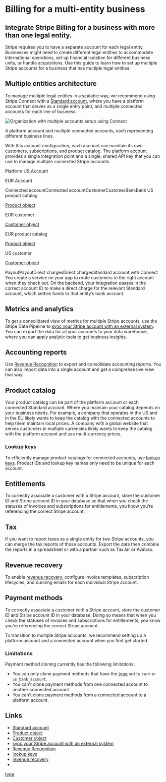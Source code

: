 # Billing for a multi-entity business

## Integrate Stripe Billing for a business with more than one legal entity.

Stripe requires you to have a separate account for each legal entity. Businesses
might need to create different legal entities to accommodate international
operations, set up financial isolation for different business units, or handle
acquisitions. Use this guide to learn how to set up multiple Stripe accounts for
a business that has multiple legal entities.

## Multiple entities architecture

To manage multiple legal entities in a scalable way, we recommend using Stripe
Connect with a [Standard
account](https://docs.stripe.com/connect/standard-accounts), where you have a
platform account that serves as a single entry point, and multiple connected
accounts for each line of business.

![Organization with multiple accounts setup using
Connect](https://b.stripecdn.com/docs-statics-srv/assets/structure_4_before.e35e09f6d8127fb01f240a30834b99b7.png)

A platform account and multiple connected accounts, each representing different
business lines.

With this account configuration, each account can maintain its own customers,
subscriptions, and product catalog. The platform account provides a single
integration point and a single, shared API key that you can use to manage
multiple connected Stripe accounts.

Platform
US Account

EUR Account

Connected accountConnected accountCustomerCustomerBankBank
US product catalog

[Product object](https://docs.stripe.com/api/products/object)

EUR customer

[Customer object](https://docs.stripe.com/api/customers/object)

EUR product catalog

[Product object](https://docs.stripe.com/api/products/object)

US customer

[Customer object](https://docs.stripe.com/api/customers/object)

PayoutPayoutDirect chargesDirect chargesStandard account with Connect 
You create a service on your app to route customers to the right account when
they check out. On the backend, your integration passes in the correct account
ID to make a direct charge for the relevant Standard account, which settles
funds to that entity’s bank account.

## Metrics and analytics

To get a consolidated view of metrics for multiple Stripe accounts, use the
Stripe Data Pipeline to [sync your Stripe account with an external
system](https://docs.stripe.com/stripe-data/access-data-in-warehouse). You can
export the data for all your accounts to your data warehouse, where you can
apply analytic tools to get business insights.

## Accounting reports

Use [Revenue Recognition](https://docs.stripe.com/revenue-recognition) to export
and consolidate accounting reports. You can also import data into a single
account and get a comprehensive view that way.

## Product catalog

Your product catalog can be part of the platform account or each connected
Standard account. Where you maintain your catalog depends on your business
needs. For example, a company that operates in the US and in the EU likely wants
to keep the catalog with the connected accounts to help them maintain local
prices. A company with a global website that serves customers in multiple
currencies likely wants to keep the catalog with the platform account and use
multi-currency prices.

### Lookup keys

To efficiently manage product catalogs for connected accounts, use [lookup
keys](https://docs.stripe.com/products-prices/manage-prices?dashboard-or-api=api#lookup-keys).
Product IDs and lookup key names only need to be unique for each account.

## Entitlements

To correctly associate a customer with a Stripe account, store the customer ID
and Stripe account ID in your database so that when you check the statuses of
invoices and subscriptions for entitlements, you know you’re referencing the
correct Stripe account.

## Tax

If you want to report taxes as a single entity for two Stripe accounts, you can
merge the tax reports of those accounts. Export the data then combine the
reports in a spreadsheet or with a partner such as TaxJar or Avalara.

## Revenue recovery

To enable [revenue recovery](https://docs.stripe.com/billing/revenue-recovery),
configure invoice templates, subscription lifecycles, and dunning emails for
each individual Stripe account.

## Payment methods

To correctly associate a customer with a Stripe account, store the customer ID
and Stripe account ID in your database. Doing so means that when you check the
statuses of invoices and subscriptions for entitlements, you know you’re
referencing the correct Stripe account.

To transition to multiple Stripe accounts, we recommend setting up a platform
account and a connected account when you first get started.

### Limitations

Payment method cloning currently has the following limitations:

- You can only clone payment methods that have the
[type](https://docs.stripe.com/api/payment_methods/object#payment_method_object-type)
set to `card` or `us_bank_account`.
- You can’t clone payment methods from one connected account to another
connected account.
- You can’t clone payment methods from a connected account to a platform
account.

## Links

- [Standard account](https://docs.stripe.com/connect/standard-accounts)
- [Product object](https://docs.stripe.com/api/products/object)
- [Customer object](https://docs.stripe.com/api/customers/object)
- [sync your Stripe account with an external
system](https://docs.stripe.com/stripe-data/access-data-in-warehouse)
- [Revenue Recognition](https://docs.stripe.com/revenue-recognition)
- [lookup
keys](https://docs.stripe.com/products-prices/manage-prices?dashboard-or-api=api#lookup-keys)
- [revenue recovery](https://docs.stripe.com/billing/revenue-recovery)
-
[type](https://docs.stripe.com/api/payment_methods/object#payment_method_object-type)